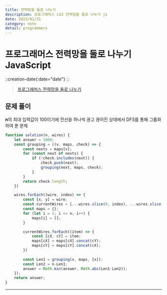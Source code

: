 ```yaml
---
title: 전력망을 둘로 나누기
description: 프로그래머스 LV2 전력망을 둘로 나누기 js
date: 2023/01/31
category: note
detail: programmers
---
```


# 프로그래머스 전력망을 둘로 나누기 JavaScript
::creation-date{:date="date"}
::

> <a href="https://school.programmers.co.kr/learn/courses/30/lessons/86971" target="_blank" class="font-bold">프로그래머스 전력망을 둘로 나누기</a>

## 문제 풀이
**n**의 최대 입력값이 100이기에 전선을 하나씩 끊고 끊어진 상태에서 DFS를 통해 그룹화하여 푼 문제  

```js
function solution(n, wires) {
    let answer = 1000;
    const grouping = ((v, maps, check) => {
        const nexts = maps[v];
        for (const next of nexts) {
            if (!check.includes(next)) {
                check.push(next);
                grouping(next, maps, check);
            }
        }
        return check.length;
    })

    wires.forEach((wire, index) => {
        const [x, y] = wire;
        const currentWires = [...wires.slice(0, index), ...wires.slice(index+1)];
        const maps = {};
        for (let i = 1; i <= n; i++) {
            maps[i] = [];
        }

        currentWires.forEach((item) => {
            const [cX, cY] = item;
            maps[cX] = maps[cX].concat(cY);
            maps[cY] = maps[cY].concat(cX);
        })
        
        const Len1 = grouping(x, maps, [x]);
        const Len2 = n-Len1;
        answer = Math.min(answer, Math.abs(Len1-Len2));
    });
    return answer;
}
```
---